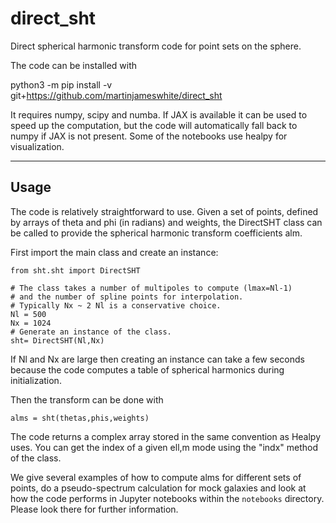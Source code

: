# direct_sht

Direct spherical harmonic transform code for point sets on the sphere.

The code can be installed with

python3 -m pip install -v git+https://github.com/martinjameswhite/direct_sht

It requires numpy, scipy and numba.  If JAX is available it can be used to
speed up the computation, but the code will automatically fall back to numpy
if JAX is not present.  Some of the notebooks use healpy for visualization.

***

## Usage

The code is relatively straightforward to use.  Given a set of points,
defined by arrays of theta and phi (in radians) and weights, the DirectSHT
class can be called to provide the spherical harmonic transform coefficients
alm.

First import the main class and create an instance:
```
from sht.sht import DirectSHT

# The class takes a number of multipoles to compute (lmax=Nl-1)
# and the number of spline points for interpolation.
# Typically Nx ~ 2 Nl is a conservative choice.
Nl = 500
Nx = 1024 
# Generate an instance of the class.
sht= DirectSHT(Nl,Nx)
```
If Nl and Nx are large then creating an instance can take a few seconds
because the code computes a table of spherical harmonics during initialization.

Then the transform can be done with
```
alms = sht(thetas,phis,weights)
```
The code returns a complex array stored in the same convention as Healpy
uses.  You can get the index of a given ell,m mode using the "indx" method
of the class.

We give several examples of how to compute alms for different sets of points,
do a pseudo-spectrum calculation for mock galaxies and look at how the code
performs in Jupyter notebooks within the `notebooks` directory.  Please look
there for further information.
